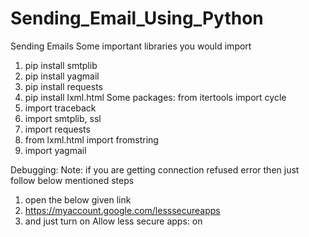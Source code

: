 # Sending_Email_Using_Python
Sending Emails
Some important libraries you would import
1. pip install smtplib
2. pip install yagmail
3. pip install requests
4. pip install lxml.html
Some packages:
from itertools import cycle
1. import traceback
2. import smtplib, ssl
3. import requests
4. from lxml.html import fromstring
5. import yagmail

Debugging:
Note: if you are getting connection refused error then just follow below mentioned steps
1. open the below given link
2. https://myaccount.google.com/lesssecureapps
3. and just turn on Allow less secure apps: on 
